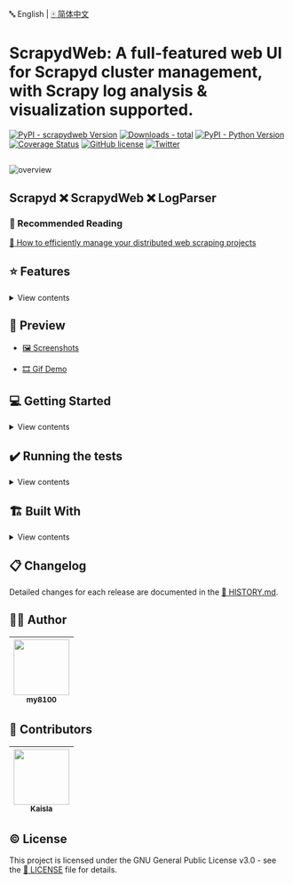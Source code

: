 :abc: English | [:mahjong: 简体中文](https://github.com/my8100/scrapydweb/blob/master/README_CN.md)

# ScrapydWeb: A full-featured web UI for Scrapyd cluster management, with Scrapy log analysis & visualization supported.

[![PyPI - scrapydweb Version](https://img.shields.io/pypi/v/scrapydweb.svg)](https://pypi.org/project/scrapydweb/)
[![Downloads - total](https://pepy.tech/badge/scrapydweb)](https://pepy.tech/project/scrapydweb)
[![PyPI - Python Version](https://img.shields.io/pypi/pyversions/scrapydweb.svg)](https://pypi.org/project/scrapydweb/)
[![Coverage Status](https://coveralls.io/repos/github/my8100/scrapydweb/badge.svg?branch=master)](https://coveralls.io/github/my8100/scrapydweb?branch=master)
[![GitHub license](https://img.shields.io/github/license/my8100/scrapydweb.svg)](https://github.com/my8100/scrapydweb/blob/master/LICENSE)
[![Twitter](https://img.shields.io/twitter/url/https/github.com/my8100/scrapydweb.svg?style=social)](https://twitter.com/intent/tweet?text=@my8100_%20ScrapydWeb:%20A%20full-featured%20web%20UI%20for%20Scrapyd%20cluster%20management,%20with%20Scrapy%20log%20analysis%20%26%20visualization%20supported.%20%23python%20%23scrapy%20%23scrapyd%20%23webscraping%20%23scrapydweb%20&url=https%3A%2F%2Fgithub.com%2Fmy8100%2Fscrapydweb)


##
![overview](https://raw.githubusercontent.com/my8100/scrapydweb/master/screenshots/overview.png)

## Scrapyd :x: ScrapydWeb :x: LogParser
### :book: Recommended Reading
[:link: How to efficiently manage your distributed web scraping projects](https://medium.com/@my8100/https-medium-com-my8100-how-to-efficiently-manage-your-distributed-web-scraping-projects-55ab13309820)


## :star: Features
<details>
<summary>View contents</summary>

- :diamond_shape_with_a_dot_inside: Scrapyd Cluster Management
  - :100: All Scrapyd JSON API Supported
  - :ballot_box_with_check: Group, filter and select any number of nodes
  - :computer_mouse: **Execute command on multinodes with just a few clicks**

- :mag: Scrapy Log Analysis
  - :bar_chart: Stats collection
  - :chart_with_upwards_trend: **Progress visualization**
  - :bookmark_tabs: Logs categorization

- :battery: Enhancements
  - :package: **Auto eggify your projects**
  - :male_detective: **Integrated with [:link: *LogParser*](https://github.com/my8100/logparser)**
  - :e-mail: **Email notice**
  - :iphone: Mobile UI
  - :closed_lock_with_key: Basic auth for web UI

</details>


## :eyes: Preview
- [:framed_picture: Screenshots](https://github.com/my8100/files/tree/master/scrapydweb/README.md)

- [:film_strip: Gif Demo](https://github.com/my8100/files/tree/master/scrapydweb/README_GIF.md)


## :computer: Getting Started
<details>
<summary>View contents</summary>

### :warning: Prerequisites
:heavy_exclamation_mark: **Make sure that [:link: Scrapyd](https://github.com/scrapy/scrapyd) has been installed and started on all of your hosts.**

:bangbang: Note that for remote access, you have to manually set 'bind_address = 0.0.0.0' in [:link: the configuration file of Scrapyd](https://scrapyd.readthedocs.io/en/latest/config.html#example-configuration-file)
and restart Scrapyd to make it visible externally.

### :arrow_down: Install
- Use pip:
```bash
pip install scrapydweb
```

- Use git:
```bash
git clone https://github.com/my8100/scrapydweb.git
cd scrapydweb
python setup.py install
```

### :arrow_forward: Start
1. Start ScrapydWeb via command `scrapydweb`. (a config file would be generated for customizing settings at the first startup.)
2. Visit http://127.0.0.1:5000 **(It's recommended to use Google Chrome for a better experience.)**

### :globe_with_meridians: Browser Support
The latest version of Google Chrome, Firefox, and Safari.

</details>


## :heavy_check_mark: Running the tests
<details>
<summary>View contents</summary>

<br>

```bash
$ git clone https://github.com/my8100/scrapydweb.git
$ cd scrapydweb

# To create isolated Python environments
$ pip install virtualenv
$ virtualenv venv/scrapydweb
# Or specify your Python interpreter: $ virtualenv -p /usr/local/bin/python3.7 venv/scrapydweb
$ source venv/scrapydweb/bin/activate

# Install dependent libraries
(scrapydweb) $ python setup.py install
(scrapydweb) $ pip install pytest
(scrapydweb) $ pip install coverage

# Make sure Scrapyd has been installed and started, then update the custom_settings item in tests/conftest.py
(scrapydweb) $ vi tests/conftest.py
(scrapydweb) $ curl http://127.0.0.1:6800

(scrapydweb) $ coverage run --source=scrapydweb -m pytest tests/test_a_factory.py -s -vv
(scrapydweb) $ coverage run --source=scrapydweb -m pytest tests -s -vv
(scrapydweb) $ coverage report
# To create an HTML report, check out htmlcov/index.html
(scrapydweb) $ coverage html
```

</details>


## :building_construction: Built With
<details>
<summary>View contents</summary>

<br>

- Front End
  - [:link: jQuery](https://github.com/jquery/jquery)
  - [:link: Vue.js](https://github.com/vuejs/vue)
  - [:link: Element](https://github.com/ElemeFE/element)
  - [:link: ECharts](https://github.com/apache/incubator-echarts)
- Back End
  - [:link: Flask](https://github.com/pallets/flask)
  - [:link: Flask-Compress](https://pypi.org/project/Flask-Compress/)
  - [:link: Requests](https://github.com/requests/requests)

</details>


## :clipboard: Changelog
Detailed changes for each release are documented in the [:link: HISTORY.md](https://github.com/my8100/scrapydweb/blob/master/HISTORY.md).


## :man_technologist: Author
| [<img src="https://github.com/my8100.png" width="100px;"/>](https://github.com/my8100)<br/> [<sub>my8100</sub>](https://github.com/my8100) |
| --- |


## :busts_in_silhouette: Contributors
| [<img src="https://github.com/simplety.png" width="100px;"/>](https://github.com/simplety)<br/> [<sub>Kaisla</sub>](https://github.com/simplety) |
| --- |


## :copyright: License
This project is licensed under the GNU General Public License v3.0 - see the [:link: LICENSE](https://github.com/my8100/scrapydweb/blob/master/LICENSE) file for details.

